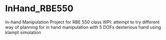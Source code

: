 # InHand_RBE550
In-hand Manipulation Project for RBE 550 class WPI: attempt to try different way of planning for in hand manipulation with 5 DOFs dexterious hand using klampt simulation
